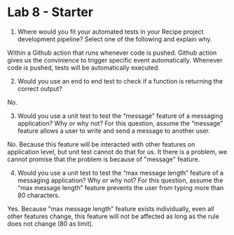 # Lab 8 - Starter
1) Where would you fit your automated tests in your Recipe project development pipeline? Select one of the following and explain why.

Within a Github action that runs whenever code is pushed. Github action gives us the convinience to trigger specific event automatically. Whenever code is pushed, tests will be automatically executed.

2) Would you use an end to end test to check if a function is returning the correct output?

No.

3) Would you use a unit test to test the “message” feature of a messaging application? Why or why not? For this question, assume the “message” feature allows a user to write and send a message to another user.

No. Because this feature will be interacted with other features on application level, but unit test cannot do that for us. It there is a problem, we cannot promise that the problem is because of "message" feature.

4) Would you use a unit test to test the “max message length” feature of a messaging application? Why or why not? For this question, assume the “max message length” feature prevents the user from typing more than 80 characters.

Yes. Because "max message length" feature exists individually, even all other features change, this feature will not be affected as long as the rule does not change (80 as limit).


